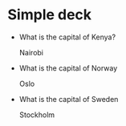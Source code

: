 # Simple deck

- What is the capital of Kenya?

    Nairobi

- What is the capital of Norway

    Oslo

- What is the capital of Sweden

    Stockholm
